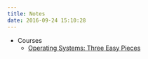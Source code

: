 ```yaml
---
title: Notes
date: 2016-09-24 15:10:28
---
```


- Courses
  - [Operating Systems: Three Easy Pieces](ostep)
